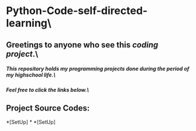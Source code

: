 # Python-Code-self-directed-learning\

## Greetings to anyone who see this *coding project*.\
##### This repository holds my programming projects done during the period of my highschool life.\
##### Feel free to click the links below.\

## Project Source Codes:
*[SetUp]
 *
*[SetUp]
